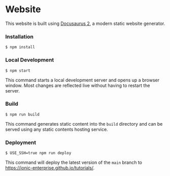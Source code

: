 # Website

This website is built using [Docusaurus 2](https://docusaurus.io/), a modern static website generator.

### Installation

```
$ npm install
```

### Local Development

```
$ npm start
```

This command starts a local development server and opens up a browser window. Most changes are reflected live without having to restart the server.

### Build

```
$ npm run build
```

This command generates static content into the `build` directory and can be served using any static contents hosting service.

### Deployment

```
$ USE_SSH=true npm run deploy
```

This command will deploy the latest version of the `main` branch to <a href="https://ionic-enterprise.github.io/tutorials/" target="_blank">https://ionic-enterprise.github.io/tutorials/</a>.